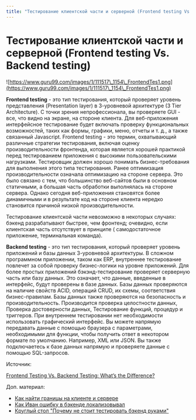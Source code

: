 ```yaml
---
title: "Тестирование клиентской части и серверной (Frontend testing Vs. Backend testing)"
---
```


# Тестирование клиентской части и серверной (Frontend testing Vs. Backend testing)

![https://www.guru99.com/images/1/111517\_1154\_FrontendTes1.png](https://www.guru99.com/images/1/111517\_1154\_FrontendTes1.png)

**Frontend testing** - это тип тестирования, который проверяет уровень представления (Presentation layer) в 3-уровневой архитектуре (3 Tier Architecture). С точки зрения непрофессионала, вы проверяете GUI - все, что видно на экране, на стороне клиента. Для веб-приложения интерфейсное тестирование будет включать проверку функциональных возможностей, таких как формы, графики, меню, отчеты и т. д., а также связанный Javascript. Frontend testing - это термин, охватывающий различные стратегии тестирования, включая оценку производительности фронтенда, которая является хорошей практикой перед тестированием приложения с высокими пользовательскими нагрузками. Тестировщик должен хорошо понимать бизнес-требования для выполнения этого типа тестирования. Ранее оптимизация производительности означала оптимизацию на стороне сервера. Это было связано с тем, что большинство веб-сайтов были в основном статичными, а большая часть обработки выполнялась на стороне сервера. Однако сегодня веб-приложения становятся более динамичными и в результате код на стороне клиента нередко становится причиной низкой производительности.

Тестирование клиентской части невозможно в некоторых случаях: бэкенд разрабатывают быстрее, чем фронтенд; очевидно, если клиентская часть отсутствует в принципе ( самодостаточное приложение, терминальная команда).

**Backend testing** - это тип тестирования, который проверяет уровень приложений и базы данных 3-уровневой архитектуры. В сложном программном приложении, таком как ERP, внутреннее тестирование повлечет за собой проверку бизнес-логики на уровне приложений. Для более простых приложений бэкэнд-тестирование проверяет серверную часть или базу данных. Это означает, что данные, введенные в интерфейс, будут проверены в базе данных. Базы данных проверяются на наличие свойств ACID, операций CRUD, их схемы, соответствия бизнес-правилам. Базы данных также проверяются на безопасность и производительность. Производится проверка целостности данных, Проверка достоверности данных, Тестирование функций, процедур и триггеров. При внутреннем тестировании нет необходимости использовать графический интерфейс. Вы можете напрямую передавать данные с помощью браузера с параметрами, необходимыми для функции, чтобы получить ответ в некотором формате по умолчанию. Например, XML или JSON. Вы также подключаетесь к базе данных напрямую и проверяете данные с помощью SQL-запросов.

Источник:

[Frontend Testing Vs. Backend Testing: What’s the Difference?](https://www.guru99.com/frontend-testing-vs-backend-testing.html)

Доп. материал:

* [Как найти границы на клиенте и сервере](https://habr.com/ru/post/510458/)
* [Как Иван ошибку в бэкенде локализовывал](https://habr.com/ru/company/funcorp/blog/518248/)
* [Круглый стол "Почему не стоит тестировать бэкенд руками"](https://www.youtube.com/watch?v=XSeoWpSlcig\&feature=youtu.be\&ab\_channel=PodlodkaPodcast)
